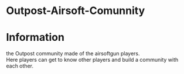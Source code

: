 # Outpost-Airsoft-Comunnity

# Information 

the Outpost community made of the airsoftgun players. <br>
Here players can get to know other players and build a community with each other. <br>
